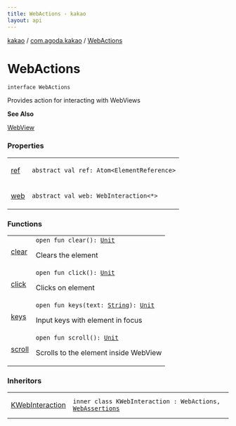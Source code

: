 ```yaml
---
title: WebActions - kakao
layout: api
---
```


<div class='api-docs-breadcrumbs'><a href="../../index.html">kakao</a> / <a href="../index.html">com.agoda.kakao</a> / <a href=".">WebActions</a></div>

# WebActions

<div class="signature"><code><span class="keyword">interface </span><span class="identifier">WebActions</span></code></div>

Provides action for interacting with WebViews

**See Also**

<a href="#">WebView</a>

### Properties

<table class="api-docs-table">
<tbody>
<tr>
<td markdown="1">

<a href="ref.html">ref</a>


</td>
<td markdown="1">
<div class="signature"><code><span class="keyword">abstract</span> <span class="keyword">val </span><span class="identifier">ref</span><span class="symbol">: </span><span class="identifier">Atom</span><span class="symbol">&lt;</span><span class="identifier">ElementReference</span><span class="symbol">&gt;</span></code></div>

</td>
</tr>
<tr>
<td markdown="1">

<a href="web.html">web</a>


</td>
<td markdown="1">
<div class="signature"><code><span class="keyword">abstract</span> <span class="keyword">val </span><span class="identifier">web</span><span class="symbol">: </span><span class="identifier">WebInteraction</span><span class="symbol">&lt;</span><span class="identifier">*</span><span class="symbol">&gt;</span></code></div>

</td>
</tr>
</tbody>
</table>

### Functions

<table class="api-docs-table">
<tbody>
<tr>
<td markdown="1">

<a href="clear.html">clear</a>


</td>
<td markdown="1">
<div class="signature"><code><span class="keyword">open</span> <span class="keyword">fun </span><span class="identifier">clear</span><span class="symbol">(</span><span class="symbol">)</span><span class="symbol">: </span><a href="https://kotlinlang.org/api/latest/jvm/stdlib/kotlin/-unit/index.html"><span class="identifier">Unit</span></a></code></div>

Clears the element


</td>
</tr>
<tr>
<td markdown="1">

<a href="click.html">click</a>


</td>
<td markdown="1">
<div class="signature"><code><span class="keyword">open</span> <span class="keyword">fun </span><span class="identifier">click</span><span class="symbol">(</span><span class="symbol">)</span><span class="symbol">: </span><a href="https://kotlinlang.org/api/latest/jvm/stdlib/kotlin/-unit/index.html"><span class="identifier">Unit</span></a></code></div>

Clicks on element


</td>
</tr>
<tr>
<td markdown="1">

<a href="keys.html">keys</a>


</td>
<td markdown="1">
<div class="signature"><code><span class="keyword">open</span> <span class="keyword">fun </span><span class="identifier">keys</span><span class="symbol">(</span><span class="parameterName" id="com.agoda.kakao.WebActions$keys(kotlin.String)/text">text</span><span class="symbol">:</span>&nbsp;<a href="https://kotlinlang.org/api/latest/jvm/stdlib/kotlin/-string/index.html"><span class="identifier">String</span></a><span class="symbol">)</span><span class="symbol">: </span><a href="https://kotlinlang.org/api/latest/jvm/stdlib/kotlin/-unit/index.html"><span class="identifier">Unit</span></a></code></div>

Input keys with element in focus


</td>
</tr>
<tr>
<td markdown="1">

<a href="scroll.html">scroll</a>


</td>
<td markdown="1">
<div class="signature"><code><span class="keyword">open</span> <span class="keyword">fun </span><span class="identifier">scroll</span><span class="symbol">(</span><span class="symbol">)</span><span class="symbol">: </span><a href="https://kotlinlang.org/api/latest/jvm/stdlib/kotlin/-unit/index.html"><span class="identifier">Unit</span></a></code></div>

Scrolls to the element inside WebView


</td>
</tr>
</tbody>
</table>

### Inheritors

<table class="api-docs-table">
<tbody>
<tr>
<td markdown="1">

<a href="../-web-element-builder/-k-web-interaction/index.html">KWebInteraction</a>


</td>
<td markdown="1">
<div class="signature"><code><span class="keyword">inner</span> <span class="keyword">class </span><span class="identifier">KWebInteraction</span>&nbsp;<span class="symbol">:</span>&nbsp;<span class="identifier">WebActions</span><span class="symbol">, </span><a href="../-web-assertions/index.html"><span class="identifier">WebAssertions</span></a></code></div>

</td>
</tr>
</tbody>
</table>
